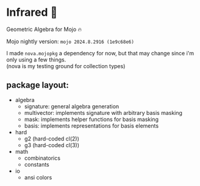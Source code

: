 # Infrared 🔆
Geometric Algebra for Mojo 🔥

Mojo nightly version: `mojo 2024.8.2916 (1e9c68e6)`

I made `nova.mojopkg` a dependency for now, but that may change since i'm only using a few things.  
(nova is my testing ground for collection types)

## package layout:

- algebra
    - signature: general algebra generation
    - multivector: implements signature with arbitrary basis masking
    - mask: implements helper functions for basis masking
    - basis: implements representations for basis elements
- hard
    - g2 (hard-coded cl(2))
    - g3 (hard-coded cl(3))
- math
    - combinatorics
    - constants
- io
    - ansi colors